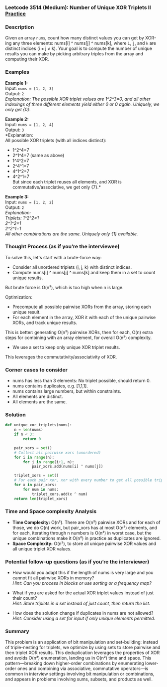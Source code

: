 ### Leetcode 3514 (Medium): Number of Unique XOR Triplets II [Practice](https://leetcode.com/problems/number-of-unique-xor-triplets-ii)

### Description  
Given an array `nums`, count how many distinct values you can get by XOR-ing any three elements: nums[i] ^ nums[j] ^ nums[k], where `i`, `j`, and `k` are distinct indices (i ≠ j ≠ k). Your goal is to compute the number of unique results you can make by picking arbitrary triples from the array and computing their XOR.

### Examples  

**Example 1:**  
Input: `nums = [1, 2, 3]`  
Output: `2`  
*Explanation: The possible XOR triplet values are 1^2^3=0, and all other indexings of three different elements yield either 0 or 0 again. Uniquely, we only get {0}.*

**Example 2:**  
Input: `nums = [1, 2, 4]`  
Output: `3`  
*Explanation:  
All possible XOR triplets (with all indices distinct):  
- 1^2^4=7  
- 2^1^4=7 (same as above)  
- 1^4^2=7  
- 2^4^1=7  
- 4^1^2=7  
- 4^2^1=7  
But since each triplet reuses all elements, and XOR is commutative/associative, we get only {7}.*

**Example 3:**  
Input: `nums = [1, 2, 2]`  
Output: `2`  
*Explanation:  
Triplets: 1^2^2=1  
           2^1^2=1  
           2^2^1=1  
All other combinations are the same. Uniquely only {1} available.*

### Thought Process (as if you’re the interviewee)  
To solve this, let's start with a brute-force way:
- Consider all unordered triplets (i, j, k) with distinct indices.
- Compute nums[i] ^ nums[j] ^ nums[k] and keep them in a set to count unique results.

But brute force is O(n³), which is too high when n is large.

Optimization:
- Precompute all possible pairwise XORs from the array, storing each unique result.
- For each element in the array, XOR it with each of the unique pairwise XORs, and track unique results.

This is better: generating O(n²) pairwise XORs, then for each, O(n) extra steps for combining with an array element, for overall O(n²) complexity.
- We use a set to keep only unique XOR triplet results.

This leverages the commutativity/associativity of XOR.

### Corner cases to consider  
- nums has less than 3 elements: No triplet possible, should return 0.
- nums contains duplicates, e.g. [1,1,1].
- nums contains large numbers, but within constraints.
- All elements are distinct.
- All elements are the same.

### Solution

```python
def unique_xor_triplets(nums):
    n = len(nums)
    if n < 3:
        return 0

    pair_xors = set()
    # Collect all pairwise xors (unordered)
    for i in range(n):
        for j in range(i+1, n):
            pair_xors.add(nums[i] ^ nums[j])

    triplet_xors = set()
    # For each pair xor, xor with every number to get all possible triplet xors
    for x in pair_xors:
        for num in nums:
            triplet_xors.add(x ^ num)
    return len(triplet_xors)
```

### Time and Space complexity Analysis  

- **Time Complexity:** O(n²). There are O(n²) pairwise XORs and for each of those, we do O(n) work, but pair_xors has at most O(n²) elements, and for each, iterating through n numbers is O(n³) in worst case, but the unique combinations make it O(n²) in practice as duplicates are ignored.
- **Space Complexity:** O(n²), to store all unique pairwise XOR values and all unique triplet XOR values.

### Potential follow-up questions (as if you’re the interviewer)  

- How would you adapt this if the length of nums is very large and you cannot fit all pairwise XORs in memory?  
  *Hint: Can you process in blocks or use sorting or a frequency map?*

- What if you are asked for the actual XOR triplet values instead of just their count?  
  *Hint: Store triplets in a set instead of just count, then return the list.*

- How does the solution change if duplicates in nums are not allowed?  
  *Hint: Consider using a set for input if only unique elements permitted.*

### Summary
This problem is an application of bit manipulation and set-building: instead of triple-nesting for triplets, we optimize by using sets to store pairwise and then triplet XOR results. This deduplication leverages the properties of XOR and avoids O(n³) enumeration, landing us in O(n²) time and space. This pattern—breaking down higher-order combinations by enumerating lower-order ones and combining via associative, commutative operators—is common in interview settings involving bit manipulation or combinations, and appears in problems involving sums, subsets, and products as well.